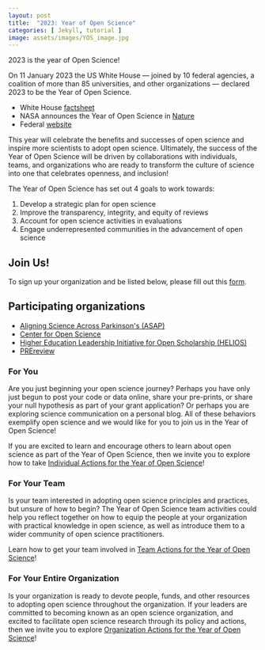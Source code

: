 ```yaml
---
layout: post
title:  "2023: Year of Open Science"
categories: [ Jekyll, tutorial ]
image: assets/images/YOS_image.jpg
---
```

2023 is the year of Open Science!

On 11 January 2023 the US White House — joined by 10 federal agencies, a coalition of more than 85 universities, and other organizations — declared 2023 to be the Year of Open Science. 

- White House [factsheet](https://www.whitehouse.gov/ostp/news-updates/2023/01/11/fact-sheet-biden-harris-administration-announces-new-actions-to-advance-open-and-equitable-research/)
- NASA announces the Year of Open Science in [Nature](https://www.nature.com/articles/d41586-023-00019-y)
- Federal [website](https://open.science.gov/)

This year will celebrate the benefits and successes of open science and inspire more scientists to adopt open science. Ultimately, the success of the Year of Open Science will be driven by collaborations with individuals, teams, and organizations who are ready to transform the culture of science into one that celebrates openness, and inclusion! 

The Year of Open Science has set out 4 goals to work towards:
1. Develop a strategic plan for open science
1. Improve the transparency, integrity, and equity of reviews
1. Account for open science activities in evaluations
1. Engage underrepresented communities in the advancement of open science

## Join Us! 
To sign up your organization and be listed below, please fill out this [form](https://forms.gle/KPKaejc2WP7dm5XVA).

## Participating organizations
- [Aligning Science Across Parkinson's (ASAP)](https://nasa.github.io/Transform-to-Open-Science-Book/Year_of_Open_Science_Guide/participants/ASAP.html)
- [Center for Open Science](https://nasa.github.io/Transform-to-Open-Science-Book/Year_of_Open_Science_Guide/participants/COS.html)
- [Higher Education Leadership Initiative for Open Scholarship (HELIOS)](https://nasa.github.io/Transform-to-Open-Science-Book/Year_of_Open_Science_Guide/participants/HELIOS.html)
- [PREreview](https://nasa.github.io/Transform-to-Open-Science-Book/Year_of_Open_Science_Guide/participants/PREreview.html)

### For You
Are you just beginning your open science journey? Perhaps you have only just begun to post your code or data online, share your pre-prints, or share your null hypothesis as part of your grant application? Or perhaps you are exploring science communication on a personal blog. All of these behaviors exemplify open science and we would like for you to join us in the Year of Open Science! 

If you are excited to learn and encourage others to learn about open science as part of the Year of Open Science, then we invite you to explore how to take [Individual Actions for the Year of Open Science](https://nasa.github.io/Transform-to-Open-Science-Book/Open_Science_Cookbook/Your_Open_Science_Journey.html#section-3-open-science-at-work)!

### For Your Team
Is your team interested in adopting open science principles and practices, but unsure of how to begin? The Year of Open Science team activities could help you reflect together on how to equip the people at your organization with practical knowledge in open science, as well as introduce them to a wider community of open science practitioners. 

Learn how to get your team involved in [Team Actions for the Year of Open Science](https://nasa.github.io/Transform-to-Open-Science-Book/Open_Science_Cookbook/Your_Teams_Open_Science_Journey.html#section-1-engage-with-open-science)!

### For Your Entire Organization
Is your organization is ready to devote people, funds, and other resources to adopting open science throughout the organization. If your leaders are committed to becoming known as an open science organization, and excited to facilitate open science research through its policy and actions, then we invite you to explore [Organization Actions for the Year of Open Science](https://nasa.github.io/Transform-to-Open-Science-Book/Open_Science_Cookbook/Your_Organizations_Open_Science_Journey.html)!
